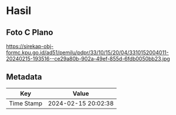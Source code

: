 # Hasil

## Foto C Plano

https://sirekap-obj-formc.kpu.go.id/ad51/pemilu/pdpr/33/10/15/20/04/3310152004011-20240215-193516--ce29a80b-902a-49ef-855d-6fdb0050bb23.jpg


## Metadata

| Key        | Value               |
| ---------- | ------------------- |
| Time Stamp | 2024-02-15 20:02:38 |



